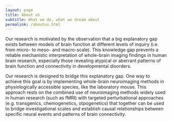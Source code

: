 ```yaml
---
layout: page
title: About us
subtitle: What we do, what we dream about
permalink: /aboutus.html
---
```


Our research is motivated by the observation that a big explanatory gap exists between models of brain function at different levels of inquiry (i.e. from micro- to meso- and macro-scale). This knowledge gap prevents a reliable mechanistic interpretation of whole-brain imaging findings in human brain research, especially those revealing atypical or aberrant patterns of brain function and connectivity in developmental disorders.


Our research is designed to bridge this explanatory gap. One way to achieve this goal is by implementing whole-brain neuroimaging methods in physiologically accessible species, like the laboratory mouse. This approach rests on the combined use of neuroimaging methods widely used in human research (such as fMRI) with targeted perturbational approaches (e.g. transgenics, chemogenetics, otpogenetics) that together can be used to bridge investigational scales and establish causal relationships between specific neural events and patterns of brain connectivity.
